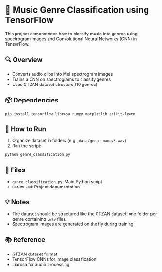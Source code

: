 # 🎵 Music Genre Classification using TensorFlow

This project demonstrates how to classify music into genres using spectrogram images and Convolutional Neural Networks (CNN) in TensorFlow.

## 🔍 Overview

- Converts audio clips into Mel spectrogram images
- Trains a CNN on spectrograms to classify genres
- Uses GTZAN dataset structure (10 genres)

## 📦 Dependencies

```bash
pip install tensorflow librosa numpy matplotlib scikit-learn
```

## 🚀 How to Run

1. Organize dataset in folders (e.g., `data/genre_name/*.wav`)
2. Run the script:
```bash
python genre_classification.py
```

## 📁 Files

- `genre_classification.py`: Main Python script
- `README.md`: Project documentation

## 💡 Notes

- The dataset should be structured like the GTZAN dataset: one folder per genre containing `.wav` files.
- Spectrogram images are generated on the fly during training.

## 📚 Reference

- GTZAN dataset format
- TensorFlow CNNs for image classification
- Librosa for audio processing
